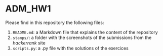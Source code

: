 # ADM_HW1

Please find in this repository the following files:
1. `README.md`: a Markdown file that explains the content of the repository
1. `stamps/`: a folder with the screenshots of the submissions from the *hackerrank* site
2. `scripts.py`: a .py file with the solutions of the exercices
